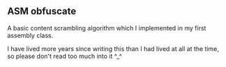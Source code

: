 ASM obfuscate
------------

A basic content scrambling algorithm which I implemented in my first assembly class.


I have lived more years since writing this than I had lived at all at the time, so please don't read too much into it ^_^
